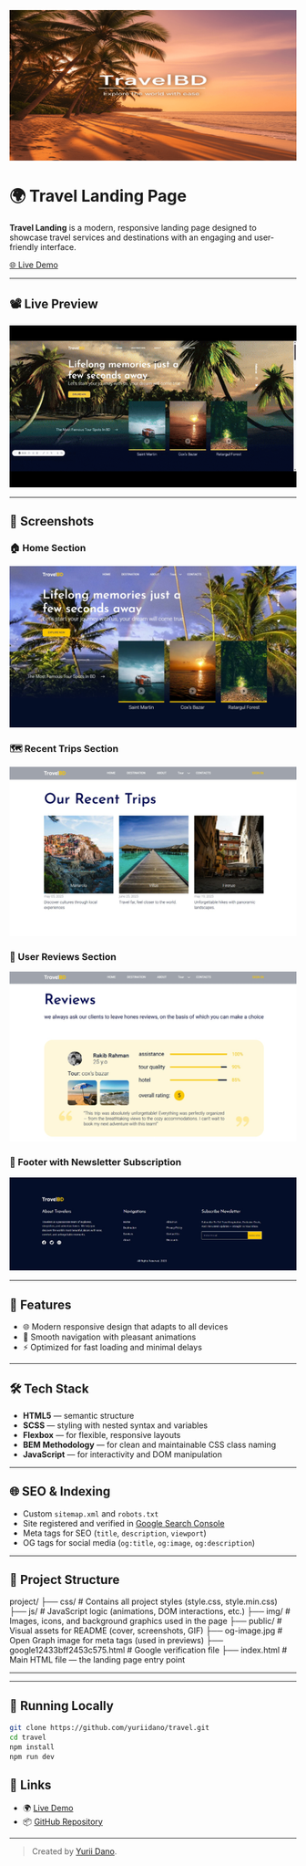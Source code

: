 <p align="center">
  <img src="./public/cover/travel-cover.png" alt="Travel Landing Cover" />
</p>

# 🌍 Travel Landing Page

**Travel Landing** is a modern, responsive landing page designed to showcase travel services and destinations with an engaging and user-friendly interface.

[🌐 Live Demo](https://yuriidano.github.io/travel/)

---

## 📽️ Live Preview

![Travel Demo](./public/screenshots/travel-preview.gif)

---

## 📸 Screenshots

### 🏠 Home Section
![Main](./public/screenshots/main.jpg)

### 🗺️ Recent Trips Section
![Recent Trips](./public/screenshots/recent-trips.jpg)

### 💬 User Reviews Section
![Reviews](./public/screenshots/reviews.jpg)

### 📧 Footer with Newsletter Subscription
![Footer](./public/screenshots/footer.jpg)

---

## 🚀 Features

- 🌐 Modern responsive design that adapts to all devices  
- 🔄 Smooth navigation with pleasant animations  
- ⚡ Optimized for fast loading and minimal delays  

---

## 🛠️ Tech Stack

- **HTML5** — semantic structure  
- **SCSS** — styling with nested syntax and variables  
- **Flexbox** — for flexible, responsive layouts  
- **BEM Methodology** — for clean and maintainable CSS class naming  
- **JavaScript** — for interactivity and DOM manipulation  

---

## 🌐 SEO & Indexing

- Custom `sitemap.xml` and `robots.txt`  
- Site registered and verified in [Google Search Console](https://search.google.com/search-console)  
- Meta tags for SEO (`title`, `description`, `viewport`)  
- OG tags for social media (`og:title`, `og:image`, `og:description`)  

---

## 📁 Project Structure

project/
├── css/         # Contains all project styles (style.css, style.min.css)
├── js/          # JavaScript logic (animations, DOM interactions, etc.)
├── img/         # Images, icons, and background graphics used in the page
├── public/      # Visual assets for README (cover, screenshots, GIF)
├── og-image.jpg # Open Graph image for meta tags (used in previews)
├── google12433bff2453c575.html  # Google verification file
├── index.html   # Main HTML file — the landing page entry point

---


---

## 🧪 Running Locally

```bash
git clone https://github.com/yuriidano/travel.git
cd travel
npm install
npm run dev
```


## 🔗 Links

- 🌍 [Live Demo](https://yuriidano.github.io/travel/)
- 📦 [GitHub Repository](https://github.com/yuriidano/travel)

---

> Created by [Yurii Dano](https://github.com/yuriidano).

